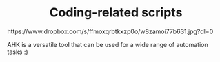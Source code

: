 

<h1 align="center"> Coding-related scripts</h1>
https://www.dropbox.com/s/ffmoxqrbtkxzp0o/w8zamoi77b631.jpg?dl=0

AHK is a versatile tool that can be used for a wide range of automation tasks :)
